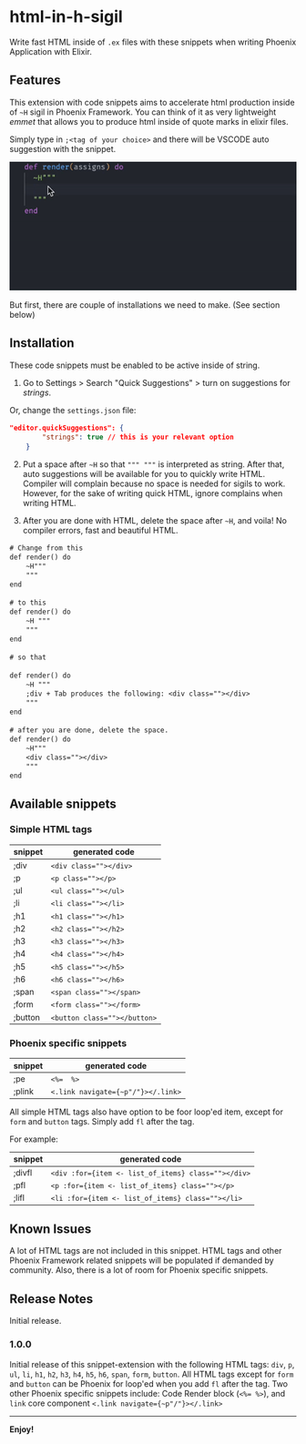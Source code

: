 # html-in-h-sigil

Write fast HTML inside of `.ex` files with these snippets when writing Phoenix Application with Elixir.

## Features

This extension with code snippets aims to accelerate html production inside of `~H` sigil in Phoenix Framework. You can think of it as very lightweight *emmet* that allows you to produce html inside of quote marks in elixir files.

Simply type in `;<tag of your choice>` and there will be VSCODE auto suggestion with the snippet.

![](https://github.com/azyzz228/html-in-h-sigil/blob/main/assets/sample.gif)

 But first, there are couple of installations we need to make. (See section below)

## Installation

These code snippets must be enabled to be active inside of string.

1. Go to Settings > Search "Quick Suggestions" > turn on suggestions for *strings*.

Or, change the `settings.json` file:

```json
"editor.quickSuggestions": {
        "strings": true // this is your relevant option
    }
```

2. Put a space after `~H` so that `""" """` is interpreted as string. After that, auto suggestions will be available for you to quickly write HTML. Compiler will complain because no space is needed for sigils to work. However, for the sake of writing quick HTML, ignore complains when writing HTML.

3. After you are done with HTML, delete the space after `~H`, and voila! No compiler errors, fast and beautiful HTML.


```
# Change from this
def render() do
    ~H"""
    """
end

# to this
def render() do
    ~H """
    """
end

# so that

def render() do
    ~H """
    ;div + Tab produces the following: <div class=""></div>
    """
end

# after you are done, delete the space.
def render() do
    ~H"""
    <div class=""></div>
    """
end
```



## Available snippets

### Simple HTML tags

| snippet | generated code |
|---|---|
|;div|`<div class=""></div>`|
|;p|`<p class=""></p>`|
|;ul|`<ul class=""></ul>`|
|;li|`<li class=""></li>`|
|;h1|`<h1 class=""></h1>`|
|;h2|`<h2 class=""></h2>`|
|;h3|`<h3 class=""></h3>`|
|;h4|`<h4 class=""></h4>`|
|;h5|`<h5 class=""></h5>`|
|;h6|`<h6 class=""></h6>`|
|;span|`<span class=""></span>`|
|;form|`<form class=""></form>`|
|;button|`<button class=""></button>`|

### Phoenix specific snippets

| snippet | generated code |
|---|---|
|;pe|`<%=  %>`|
|;plink|`<.link navigate={~p"/"}></.link>`|

All simple HTML tags also have option to be foor loop'ed item, except for `form` and `button` tags. Simply add `fl` after the tag.

For example:

| snippet | generated code |
|---|---|
|;divfl|`<div :for={item <- list_of_items} class=""></div>`|
|;pfl|`<p :for={item <- list_of_items} class=""></p>`|
|;lifl|`<li :for={item <- list_of_items} class=""></li>`|

## Known Issues

A lot of HTML tags are not included in this snippet. HTML tags and other Phoenix Framework related snippets will be populated if demanded by community. Also, there is a lot of room for Phoenix specific snippets.

## Release Notes

Initial release.

### 1.0.0

Initial release of this snippet-extension with the following HTML tags: `div`, `p`, `ul`, `li`, `h1`, `h2`, `h3`, `h4`, `h5`, `h6`, `span`, `form`, `button`. All HTML tags except for `form` and `button` can be Phoenix for loop'ed when you add `fl` after the tag. Two other Phoenix specific snippets include: Code Render block (`<%= %>`), and `link` core component `<.link navigate={~p"/"}></.link>`

---

**Enjoy!**
